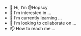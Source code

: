 - 👋 Hi, I’m @Hopscy
- 👀 I’m interested in ...
- 🌱 I’m currently learning ...
- 💞️ I’m looking to collaborate on ...
- 📫 How to reach me ...

<!---
Hopscy/Hopscy is a ✨ special ✨ repository because its `README.md` (this file) appears on your GitHub profile.
You can click the Preview link to take a look at your changes.
--->
